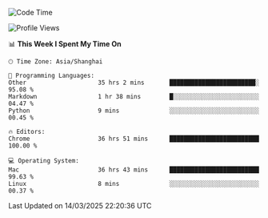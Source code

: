 <!--START_SECTION:waka-->
![Code Time](http://img.shields.io/badge/Code%20Time-3%2C636%20hrs%2026%20mins-blue)

![Profile Views](http://img.shields.io/badge/Profile%20Views-0-blue)

📊 **This Week I Spent My Time On** 

```text
🕑︎ Time Zone: Asia/Shanghai

💬 Programming Languages: 
Other                    35 hrs 2 mins       ████████████████████████░   95.08 % 
Markdown                 1 hr 38 mins        █░░░░░░░░░░░░░░░░░░░░░░░░   04.47 % 
Python                   9 mins              ░░░░░░░░░░░░░░░░░░░░░░░░░   00.45 % 

🔥 Editors: 
Chrome                   36 hrs 51 mins      █████████████████████████   100.00 % 

💻 Operating System: 
Mac                      36 hrs 43 mins      █████████████████████████   99.63 % 
Linux                    8 mins              ░░░░░░░░░░░░░░░░░░░░░░░░░   00.37 % 
```


 Last Updated on 14/03/2025 22:20:36 UTC
<!--END_SECTION:waka-->
